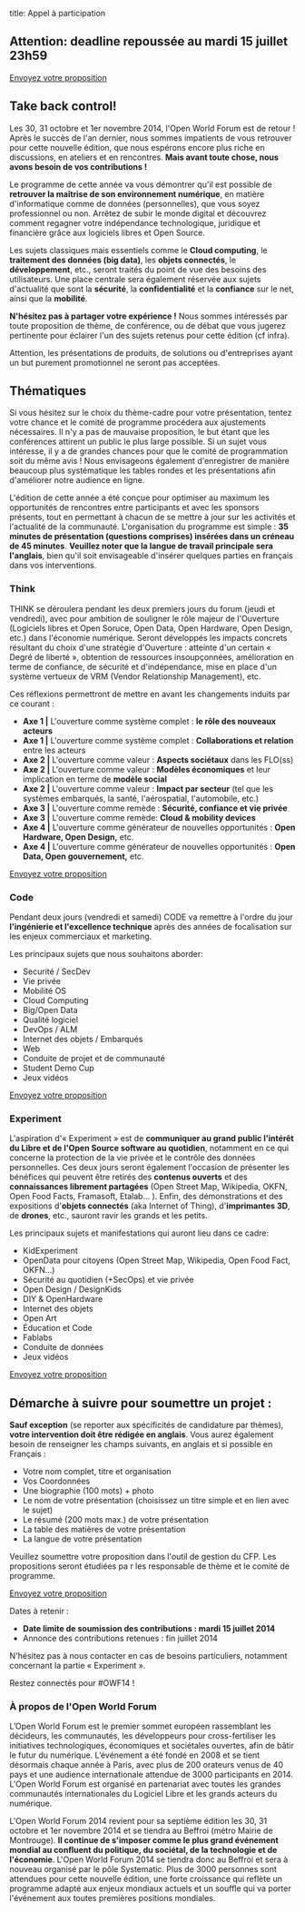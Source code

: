title: Appel à participation

## **Attention: deadline repoussée au mardi 15 juillet 23h59**

<a class="btn btn-primary" href="http://cfp.openworldforum.org/submission/OWF2014 ">Envoyez votre proposition</a>


## Take back control! 


Les 30, 31 octobre et 1er novembre 2014, l'Open World Forum est de retour ! Après le succès de l'an dernier, nous sommes impatients de vous retrouver pour cette nouvelle édition, que nous espérons encore plus riche en discussions, en ateliers et en rencontres. **Mais avant toute chose, nous avons besoin de vos contributions !**

Le programme de cette année va vous démontrer qu'il est possible de **retrouver la maîtrise de son environnement numérique**, en matière d'informatique comme de données (personnelles), que vous soyez professionnel ou non. Arrêtez de subir le monde digital et découvrez comment regagner votre indépendance technologique, juridique et financière grâce aux logiciels libres et Open Source.

Les sujets classiques mais essentiels comme le **Cloud computing**, le **traitement des données (big data)**, les **objets connectés**, le **développement**, etc., seront traités du point de vue des besoins des utilisateurs. Une place centrale sera également réservée aux sujets d'actualité que sont la **sécurité**, la **confidentialité** et la **confiance** sur le net, ainsi que la **mobilité**.

**N'hésitez pas à partager votre expérience !** Nous sommes intéressés par toute proposition de thème, de conférence, ou de débat que vous jugerez pertinente pour éclairer l'un des sujets retenus pour cette édition (cf infra).

Attention, les présentations de produits, de solutions ou d'entreprises ayant un but purement promotionnel ne seront pas acceptées.

## Thématiques

Si vous hésitez sur le choix du thème-cadre pour votre présentation, tentez votre chance et le comité de programme procédera aux ajustements nécessaires. Il n'y a pas de mauvaise proposition, le but étant que les conférences attirent un public le plus large possible. Si un sujet vous intéresse, il y a de grandes chances pour que le comité de programmation soit du même avis ! Nous envisageons également d'enregistrer de manière beaucoup plus systématique les tables rondes et les présentations afin d'améliorer notre audience en ligne.

L'édition de cette année a été conçue pour optimiser au maximum les opportunités de rencontres entre participants et avec les sponsors présents, tout en permettant à chacun de se mettre à jour sur les activités et l'actualité de la communauté. L'organisation du programme est simple : **35 minutes de présentation (questions comprises) insérées dans un créneau de 45 minutes**. **Veuillez noter que la langue de travail principale sera l'anglais**, bien qu'il soit envisageable d'insérer quelques parties en français dans vos interventions.


### Think

THINK se déroulera pendant les deux premiers jours du forum (jeudi et vendredi), avec pour ambition de souligner le rôle majeur de l'Ouverture (Logiciels libres et Open Soruce, Open Data, Open Hardware, Open Design, etc.) dans l'économie numérique. Seront développés les impacts concrets résultant du choix d'une stratégie d'Ouverture : atteinte d'un certain « Degré de liberté », obtention de ressources insoupçonnées, amélioration en terme de confiance, de sécurité et d'indépendance, mise en place d'un système vertueux de VRM (Vendor Relationship Management), etc.

Ces réflexions permettront de mettre en avant les changements induits par ce courant :

* **Axe 1 |** L'ouverture comme système complet : **le rôle des nouveaux acteurs**
* **Axe 1 |** L'ouverture comme système complet : **Collaborations et relation** entre les acteurs
* **Axe 2 |** L'ouverture comme valeur : **Aspects sociétaux** dans les FLO(ss)
* **Axe 2 |** L'ouverture comme valeur : **Modèles économiques** et leur implication en terme de **modèle social**
* **Axe 2 |** L'ouverture comme valeur : **Impact par secteur** (tel que les systèmes embarqués, la santé, l'aérospatial, l'automobile, etc.)
* **Axe 3 |** L'ouverture comme remède : **Sécurité, confiance et vie privée**
* **Axe 3 |** L'ouverture comme remède: **Cloud & mobility devices**
* **Axe 4 |** L'ouverture comme générateur de nouvelles opportunités : **Open Hardware, Open Design,** etc.
* **Axe 4 |** L'ouverture comme générateur de nouvelles opportunités : **Open Data, Open gouvernement,** etc.

<a class="btn btn-primary" href="http://cfp.openworldforum.org/submission/OWF2014 ">Envoyez votre proposition</a>


### Code

Pendant deux jours (vendredi et samedi) CODE va remettre à l'ordre du jour **l'ingénierie et l'excellence technique** après des années de focalisation sur les enjeux commerciaux et marketing.

Les principaux sujets que nous souhaitons aborder:

* Securité / SecDev
* Vie privée
* Mobilité OS
* Cloud Computing
* Big/Open Data
* Qualité logiciel
* DevOps / ALM
* Internet des objets / Embarqués
* Web
* Conduite de projet et de communauté
* Student Demo Cup
* Jeux vidéos

<a class="btn btn-primary" href="http://cfp.openworldforum.org/submission/OWF2014 ">Envoyez votre proposition</a>


### Experiment

L'aspiration d'« Experiment » est de **communiquer au grand public l'intérêt du Libre et de l'Open Source software au quotidien**, notamment en ce qui concerne la protection de la vie privée et le contrôle des données personnelles. Ces deux jours seront également l'occasion de présenter les bénéfices qui peuvent être retirés des **contenus ouverts** et des **connaissances librement partagées** (Open Street Map, Wikipedia, OKFN, Open Food Facts, Framasoft, Etalab… ). Enfin, des démonstrations et des expositions d'**objets connectés** (aka Internet of Thing), d'**imprimantes 3D**, de **drones**, etc., sauront ravir les grands et les petits.

Les principaux sujets et manifestations qui auront lieu dans ce cadre:

* KidExperiment
* OpenData pour citoyens (Open Street Map, Wikipedia, Open Food Fact, OKFN...)
* Sécurité au quotidien (+SecOps) et vie privée
* Open Design / DesignKids
* DIY & OpenHardware
* Internet des objets
* Open Art
* Éducation et Code
* Fablabs
* Conduite de données
* Jeux vidéos

<a class="btn btn-primary" href="http://cfp.openworldforum.org/submission/OWF2014 ">Envoyez votre proposition</a>


## Démarche à suivre pour soumettre un projet :

**Sauf exception** (se reporter aux spécificités de candidature par thèmes), **votre intervention doit être rédigée en anglais**. Vous aurez également besoin de renseigner les champs suivants, en anglais et si possible en Français :

* Votre nom complet, titre et organisation
* Vos Coordonnées
* Une biographie (100 mots) + photo
* Le nom de votre présentation (choisissez un titre simple et en lien avec le sujet)
* Le résumé (200 mots max.) de votre présentation
* La table des matières de votre présentation
* La langue de votre présentation

Veuillez soumettre votre proposition dans l'outil de gestion du CFP. Les propositions seront étudiées pa r les responsable de thème et le comité de programme.

<a class="btn btn-primary" href="http://cfp.openworldforum.org/submission/OWF2014 ">Envoyez votre proposition</a>

Dates à retenir :

* **Date limite de soumission des contributions : mardi 15 juillet 2014**
* Annonce des contributions retenues : fin juillet 2014

N'hésitez pas à nous contacter en cas de besoins particuliers, notamment concernant la partie « Experiment ». 

Restez connectés pour #OWF14 !

### À propos de l'Open World Forum

L’Open World Forum est le premier sommet européen rassemblant les décideurs, les communautés, les développeurs pour cross-fertiliser les initiatives technologiques, économiques et sociétales ouvertes, afin de bâtir le futur du numérique. L’événement a été fondé en 2008 et se tient désormais chaque année à Paris, avec plus de 200 orateurs venus de 40 pays et une audience internationale attendue de 3000 participants en 2014. L'Open World Forum est organisé en partenariat avec toutes les grandes communautés internationales du Logiciel Libre et les grands acteurs du numérique.

L'Open World Forum 2014 revient pour sa septième édition les 30, 31 octobre et 1er novembre 2014 et se tiendra au Beffroi (métro Mairie de Montrouge). **Il continue de s'imposer comme le plus grand événement mondial au confluent du politique, du sociétal, de la technologie et de l'économie**. L'Open World Forum 2014 se tiendra donc au Beffroi  et sera à nouveau organisé par le pôle Systematic. Plus de 3000 personnes sont attendues pour cette nouvelle édition, une forte croissance qui reflète un programme adapté aux enjeux mondiaux actuels et un souffle qui va porter l'événement aux toutes premières positions mondiales.
